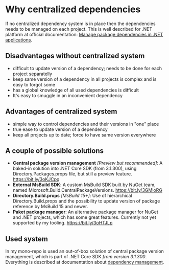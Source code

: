 # Why centralized dependencies

If no centralized dependency system is in place then the dependencies needs to be managed on each project. This is well described for .NET platform at official documentation: [Manage package dependencies in .NET applications](https://docs.microsoft.com/en-us/dotnet/core/tools/dependencies).

## Disadvantages without centralized system

- difficult to update version of a dependency; needs to be done for each project separatelly
- keep same version of a dependency in all projects is complex and is easy to forgot some
- has a global knowledge of all used dependencies is difficult
- It's easy to smuggle in an inconvenient dependency

## Advantages of centralized system

- simple way to control dependencies and their versions in "one" place
- true ease to update version of a dependency
- keep all projects up to date; force to have same version everywhere

## A couple of possible solutions

- **Central package version management** *[Preview but recommended]*: A baked-in solution into .NET Core SDK (from 3.1.300), using Directory.Packages.props file, but still a preview feature. https://bit.ly/3oKJCpq
- **External MsBuild SDK**: A custom MsBuild SDK built by NuGet team, named Microsoft.Build.CentralPackageVersions. https://bit.ly/3GMloRG
- **Directory.Build.props** *[MsBuild 15+]*: Use of hierarchical Directory.Build.props and the possibility to update version of package reference by MsBuild 15 and newer.
- **Paket package manager**: An alternative package manager for NuGet and .NET projects, which has some great features. Currently not yet supported by my tooling. https://bit.ly/3oHTJLp

## Used system

In my mono-repo is used an out-of-box solution of central package version management, which is part of .NET Core SDK *from version 3.1.300*. Everything is described at documentation about [dependency management](dependency-management.md).
